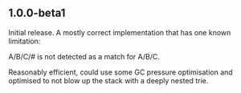 ## 1.0.0-beta1

Initial release. A mostly correct implementation that
has one known limitation:

A/B/C/# is not detected as a match for A/B/C.

Reasonably efficient, could use some GC pressure optimisation
and optimised to not blow up the stack with a deeply nested
trie.
